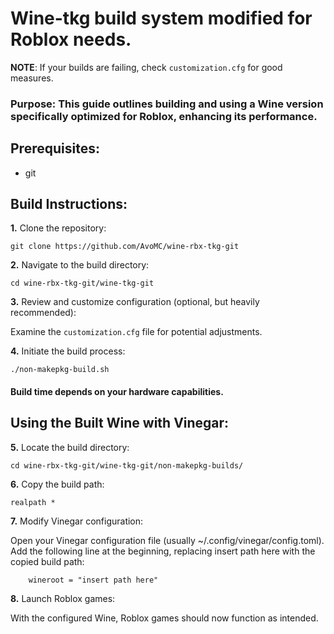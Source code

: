 # Wine-tkg build system modified for Roblox needs.

**NOTE**: If your builds are failing, check `customization.cfg` for good measures.

### Purpose: This guide outlines building and using a Wine version specifically optimized for Roblox, enhancing its performance.

## Prerequisites:

  - git

## Build Instructions:

**1.** Clone the repository:

   ```git clone https://github.com/AvoMC/wine-rbx-tkg-git```

**2.** Navigate to the build directory:

   ```cd wine-rbx-tkg-git/wine-tkg-git```

**3.** Review and customize configuration (optional, but heavily recommended):

   Examine the ```customization.cfg``` file for potential adjustments.

**4.** Initiate the build process:

```./non-makepkg-build.sh```
        
#### Build time depends on your hardware capabilities.

## Using the Built Wine with Vinegar:

**5.** Locate the build directory:

```cd wine-rbx-tkg-git/wine-tkg-git/non-makepkg-builds/```
    
**6.** Copy the build path:

```
realpath *
```

**7.** Modify Vinegar configuration:

Open your Vinegar configuration file (usually ~/.config/vinegar/config.toml).
Add the following line at the beginning, replacing insert path here with the copied build path:

```
    wineroot = "insert path here"
```


**8.** Launch Roblox games:

With the configured Wine, Roblox games should now function as intended.
